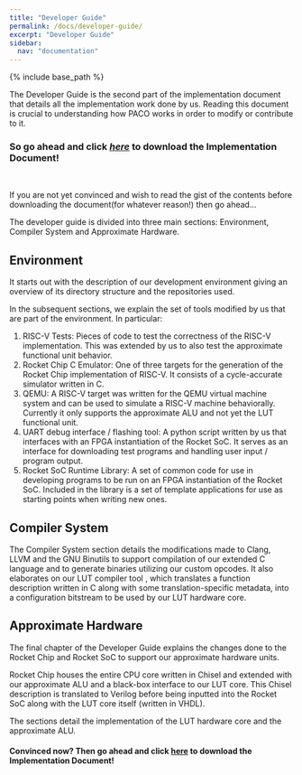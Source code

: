 ```yaml
---
title: "Developer Guide"
permalink: /docs/developer-guide/
excerpt: "Developer Guide"
sidebar:
  nav: "documentation"
---
```


{% include base_path %}

The Developer Guide is the second part of the implementation document that details all the implementation work done by us. 
Reading this document is crucial to understanding how PACO works in order to modify or contribute to it.

### So go ahead and click *[here](/paco-cpu/docs/impl-doc.pdf)* to download the Implementation Document!
<br/>

If you are not yet convinced and wish to read the gist of the contents before downloading the document(for whatever reason!) then go ahead...

The developer guide is divided into three main sections:
Environment, Compiler System and Approximate Hardware.

## Environment

It starts out with the description of our development environment giving an 
overview of its directory structure and the repositories used.  

In the subsequent sections, we explain the set of tools modified by us that are
part of the environment. In particular:  

1. RISC-V Tests: Pieces of code to test the correctness of the RISC-V implementation. This was extended by us to also test the approximate functional unit behavior.
2. Rocket Chip C Emulator: One of three targets for the generation of the Rocket Chip implementation of RISC-V. It consists of a cycle-accurate simulator written in C.
3. QEMU: A RISC-V target was written for the QEMU virtual machine system and can be used to simulate a RISC-V machine behaviorally. Currently it only supports the approximate ALU and not yet the LUT functional unit. 
4. UART debug interface / flashing tool: A python script written by us that interfaces with an FPGA instantiation of the Rocket SoC. It serves as an interface for downloading test programs and handling user input / program output.
5. Rocket SoC Runtime Library: A set of common code for use in developing programs to be run on an FPGA instantiation of the Rocket SoC. Included in the library is a set of template applications for use as starting points when writing new ones.

## Compiler System
The Compiler System section details the modifications made to Clang, LLVM and the GNU Binutils to support compilation of our extended C language and to generate binaries utilizing our custom opcodes. It also elaborates on our LUT compiler tool , which translates a function description written in C along with some translation-specific metadata, into a configuration bitstream to be used by our LUT hardware core.

## Approximate Hardware
The final chapter of the Developer Guide explains the changes done to the Rocket Chip and Rocket SoC to support our approximate hardware units.   

Rocket Chip houses the entire CPU core written in Chisel and extended with our approximate ALU and a black-box interface to our LUT core. This Chisel description is translated to Verilog before being inputted into the Rocket SoC
along with the LUT core itself (written in VHDL).   

The sections detail the implementation of the LUT hardware core and the approximate ALU.

#### Convinced now? Then go ahead and click [here](/paco-cpu/docs/impl-doc.pdf) to download the Implementation Document!
